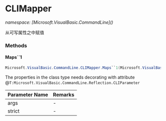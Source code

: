 ﻿# CLIMapper
_namespace: [Microsoft.VisualBasic.CommandLine](<a href="#" onClick="load('/docs/Microsoft.VisualBasic.CommandLine/index.md')"></a>)_

从可写属性之中赋值



### Methods

#### Maps``1
```csharp
Microsoft.VisualBasic.CommandLine.CLIMapper.Maps``1(Microsoft.VisualBasic.CommandLine.CommandLine,System.Boolean)
```
The properties in the class type needs decorating with attribute @``T:Microsoft.VisualBasic.CommandLine.Reflection.CLIParameter``

|Parameter Name|Remarks|
|--------------|-------|
|args|-|
|strict|-|



